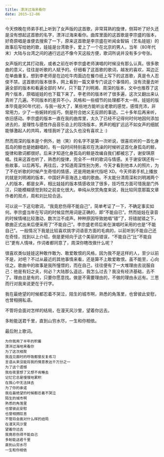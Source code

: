 ```yaml
---
title: 漂洋过海来看你
date: 2015–12–06
---
```


今天傍晚在师弟手机上听到了女声版的这首歌，非常耳熟的旋律，侧耳听了好久还是没有想起这首歌的名字，漂洋过海来看你。曲库里面的这首歌是李宗盛的版本，好奇原唱是谁便去搜索了一下，原来这首歌是李宗盛在听闻金智娟（艺名娃娃）的故事后写给她的歌，娃娃是台湾歌手，爱上了一个在北京的男人，当年（80年代末）大陆与台湾之间的通行远远不像今天这般方便，歌词所说并没有多少夸张。

女声版的尤其打动我，或者之前在听李宗盛老师演唱的时候没有那么认真。很多歌曲的意义，往往是听歌的人赋予的。仔细看了这首歌的歌词，越发的喜欢，耳边正在单曲重复。想到李老师是在边吃牛肉面边在餐巾纸上写下的这首歌，真是令人忍俊不禁。这首歌的版本很多，网上看到一篇文章专门说这个事情的，没有流量去听遍全部的版本和看遍全部的 MV，只下载了刘明湘、周深的版本，文中也推荐了这两个版本，原唱娃娃的也下载下来了。李老师的版本听了很多遍，这次又翻出来认真听了几遍。不同版本的差异不小，风格和一些细节的处理都不太一样。娃娃的版本毕竟是90年代初，与我一般大了，某些地方能听出老歌的感觉，感情充沛，非常用力，少了一些婉转的技巧，倒是符合她义无反顾的事迹。二十多年后再来听，依旧感动。李宗盛的版本一直在我的曲库里，太久了已经不记得何时何地因何添加进去的，是理性与感性作品音乐会上的现场版本，男声的粗犷远远不如女声的细腻能够激起人的共鸣，难怪我听了这么久也没有喜欢上 :)

然而周深的版本是个例外，她（笑）的名字不是第一次听说，很喜欢听的一首化身孤岛的鲸也是她翻唱的，有一段时间特别喜欢在洗澡的时候听这首化身孤岛的鲸，旋律和歌词都很好。后来才知道化身孤岛的鲸是改编自我们都被忘了，谢安琪原唱。找来这首也听了，熟悉的旋律，完全不一样的歌词与情感。关于谢安琪还有一些故事，以后再写。再往后，才知道周深性别为男，今天才看到他本人的照片，为了不在听歌的时候产生奇怪的情感，还是用她来代指吧 XD。今天师弟手机上播放的就是刘明湘的版本，中国好声音海选上唱的歌曲。不太能分清周深和刘明湘两个人的版本，都是女声，相比娃娃的版本情感收敛了很多，技巧性方面可惜我是门外汉，只能模糊感觉到较之前变化很大。单纯从欣赏角度来说，我比较同意那篇文章作者的观点，周和刘比较合适。

可以说一下这句歌词，“我竟悲伤得不能自己”，简单考证了一下，不确定事实如何。李宗盛当年在写词的时候显然用词是正确的，即“不能自已”。然而娃娃在录音的时候情绪比较激动，数次泣不成声。种种原因导致她唱“错”了，将错就错之下，歌曲正式出来后便采用了“不能自己”。李宗盛老师后来在演唱时采用的也是“不能自己”。一般情况下我是比较喜欢挑字词语音方面的毛病的，以前听到不能自己还在奇怪，找到以上介绍，倒是更倾向于这个美丽的错误，“不能自己”比“不能自已”更有人情味，作词者都同意了，周深你瞎改做什么呢？

很喜欢类似娃娃这种敢作敢为、敢爱敢恨的风格，因为我不是这样的人，至少以前不是，对吧？不过从最近的其他事情来看，还是算不上敢爱敢恨。虽不能至，心向往之。歌曲中的故事是我所憧憬的，而在自己，往往便有了一大堆理由去说服自己：他是有妇之夫，何必？大陆那么遥远，我怎么过去？我没有经济基础，去不了。理由总是有的，只要你愿意找。做是不需要理由的，不做的理由永远有。三思而行对我来说更在于行字。

我在最绝望的时候都忍着不哭泣，陌生的城市啊，熟悉的角落里，也曾彼此安慰，也曾相拥私语。

不管将会面对怎样的结局，在漫天风沙里，望着你远去。

多盼能送君千里，直到山穷水尽，一生和你相依。

最后附上歌词。

    为你我用了半年的积蓄
    漂洋过海地来看你
    为了这次相聚
    我连见面时的呼吸都曾反复练习
    言语从来没能将我的情意表达千万分之一
    为了这个遗憾
    我在夜里想了又想不肯睡去
    记忆它总是慢慢地累积
    在我心中无法抹去
    为了你的承诺
    我在最绝望的时候都忍着不哭泣
    陌生的城市啊
    熟悉的角落里
    也曾彼此安慰
    也曾相拥叹息
    不管将会面对什么样的结局
    在漫天风沙里
    望着你远去
    我竟悲伤得不能自己
    多盼能送君千里
    直到山穷水尽
    一生和你相依
